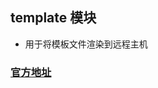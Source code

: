 ## template 模块
- 用于将模板文件渲染到远程主机

### [官方地址](https://docs.ansible.com/ansible/latest/modules/template_module.html)